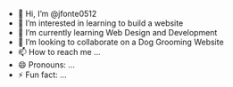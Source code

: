 - 👋 Hi, I’m @jfonte0512
- 👀 I’m interested in learning to build a website
- 🌱 I’m currently learning Web Design and Development
- 💞️ I’m looking to collaborate on a Dog Grooming Website
- 📫 How to reach me ...
- 😄 Pronouns: ...
- ⚡ Fun fact: ...

<!---
jfonte0512/jfonte0512 is a ✨ special ✨ repository because its `README.md` (this file) appears on your GitHub profile.
You can click the Preview link to take a look at your changes.
--->
